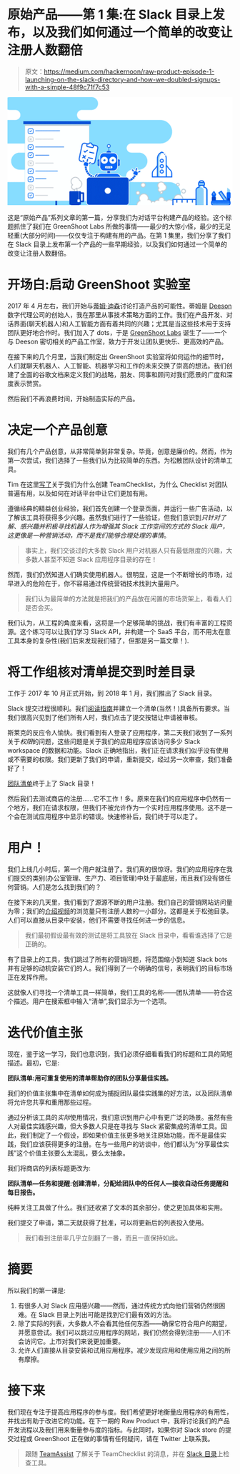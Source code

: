# 原始产品——第 1 集:在 Slack 目录上发布，以及我们如何通过一个简单的改变让注册人数翻倍

> 原文：<https://medium.com/hackernoon/raw-product-episode-1-launching-on-the-slack-directory-and-how-we-doubled-signups-with-a-simple-48f9c71f7c53>

![](img/1c7f5eabc1118f891237275268ac9955.png)

这是“原始产品”系列文章的第一篇，分享我们为对话平台构建产品的经验。这个标题抓住了我们在 GreenShoot Labs 所做的事情——最少的大惊小怪，最少的无足轻重(大部分时间)——仅仅专注于构建有用的产品。在第 1 集里，我们分享了我们在 Slack 目录上发布第一个产品的一些早期经验，以及我们如何通过一个简单的改变让注册人数翻倍。

# 开场白:启动 GreenShoot 实验室

2017 年 4 月左右，我们开始与[蒂姆·迪森](https://medium.com/u/17d031fe91cf?source=post_page-----48f9c71f7c53--------------------------------)讨论打造产品的可能性。蒂姆是 [Deeson](https://deeson.co.uk) 数字代理公司的创始人，我在那里从事技术策略方面的工作。我们在产品开发、对话界面(聊天机器人)和人工智能方面有着共同的兴趣；尤其是当这些技术用于支持团队更好地合作时。我们加入了 dots，于是 [GreenShoot Labs](https://greenshootlabs.com) 诞生了——一个与 Deeson 密切相关的产品工作室，致力于开发让团队更快乐、更高效的产品。

在接下来的几个月里，当我们制定出 GreenShoot 实验室将如何运作的细节时，人们就聊天机器人、人工智能、机器学习和工作的未来交换了崇高的想法。我们创建了全面的谷歌文档来定义我们的战略，朋友、同事和顾问对我们愿景的广度和深度表示赞赏。

然后我们不再浪费时间，开始制造实际的产品。

# 决定一个产品创意

我们有几个产品创意，从非常简单到非常复杂。毕竟，创意是廉价的。然而，作为第一次尝试，我们选择了一些我们认为比较简单的东西。为松散团队设计的清单工具。

Tim 在这里[写了](/teamassist/introducing-teamchecklist-share-best-practice-using-checklists-in-slack-1839bff9afbf)关于我们为什么创建 TeamChecklist，为什么 Checklist 对团队普遍有用，以及如何在对话平台中让它们更加有用。

遵循经典的精益创业经验，我们首先创建一个登录页面，并运行一些广告活动，以了解该工具将获得多少兴趣。虽然我们进行了一些验证，但我们意识到*只针对了解、感兴趣并积极寻找机器人作为增强其 Slack 工作空间的方式的 Slack 用户，这更像是一种营销活动，而不是我们能够合理处理的事情*。

> 事实上，我们交谈过的大多数 Slack 用户对机器人只有最低限度的兴趣，大多数人甚至不知道 Slack 应用程序目录的存在！

然而，我们仍然知道人们确实使用机器人。很明显，这是一个不断增长的市场，过早进入的危险在于，你不容易通过传统营销技术找到大量用户。

> 我们认为最简单的方法就是把我们的产品放在闲置的市场货架上，看看人们是否会买。

我们认为，从工程的角度来看，这将是一个足够简单的挑战，我们有丰富的工程资源。这个练习可以让我们学习 Slack API，并构建一个 SaaS 平台，而不用太在意工具本身的复杂性(我们后来发现我们错了，但那是另一篇文章！).

# 将工作组核对清单提交到时差目录

工作于 2017 年 10 月正式开始，到 2018 年 1 月，我们推出了 Slack 目录。

Slack 提交过程很顺利。我们[阅读指南](https://api.slack.com/docs/slack-apps-guidelines)并建立一个清单(当然！)具备所有要求。当我们很高兴见到了他们所有人时，我们点击了提交按钮让申请被审核。

斯莱克的反应令人愉快。我们看到有人登录了应用程序，第二天我们收到了一系列关于*权限*的问题，这些问题是关于我们的应用程序应该访问多少 Slack workspace 的数据和功能。Slack 正确地指出，我们正在请求我们似乎没有使用或不需要的权限。我们更新了我们的申请，重新提交，经过另一次审查，我们准备好了！

[团队清单](https://slack.com/apps/A8N5U44CA-teamchecklist-tasks-and-reminders)终于上了 Slack 目录！

然后我们去测试商店的注册……它不工作！多。原来在我们的应用程序中仍然有一个地方，我们在请求权限，但我们不被允许作为一个实时应用程序使用。这不是一个会在测试应用程序中显示的错误。快速修补后，我们终于可以走了。

# 用户！

我们上线几小时后，第一个用户就注册了。我们真的很惊讶。我们的应用程序在我们提交的类别(办公室管理、生产力、项目管理)中处于最底层，而且我们没有做任何营销。人们是怎么找到我们的？

在接下来的几天里，我们看到了源源不断的用户注册。我们自己的营销网站访问量为零；我们的[介绍视频](https://www.youtube.com/watch?v=euxS04SbbpI)的浏览量只有注册人数的一小部分。这都是关于松弛目录。人们可以直接从目录中安装，他们不需要寻找任何进一步的信息。

> 我们最初假设最有效的测试是将工具放在 Slack 目录中，看看谁选择了它是正确的。

有了目录上的工具，我们跳过了所有的营销问题，将范围缩小到知道 Slack bots 并有足够的动机安装它们的人。我们得到了一个明确的信号，表明我们的目标市场正在发挥作用。

这就像人们寻找一个清单工具一样简单，我们工具的名称——团队清单——符合这个描述。用户在搜索框中输入“清单”,我们显示为一个选项。

# 迭代价值主张

现在，鉴于这一学习，我们也意识到，我们必须仔细看看我们的标题和工具的简短描述。最初，它是:

**团队清单:用可重复使用的清单帮助你的团队分享最佳实践。**

我们的价值主张集中在清单如何成为捕捉团队最佳实践集的好方法，以及团队清单将允许您共享和重用那些过程。

通过分析该工具的*实际*使用情况，我们意识到用户心中有更广泛的场景。虽然有些人对最佳实践感兴趣，但大多数人只是在寻找与 Slack 紧密集成的清单工具。因此，我们制定了一个假设，即如果价值主张更多地关注原始功能，而不是最佳实践，我们应该获得更多的注册。在与一些用户的访谈中，他们都认为“分享最佳实践”这个价值主张要么太混乱，要么太抽象。

我们将商店的列表标题更改为:

**团队清单—任务和提醒:创建清单，分配给团队中的任何人—接收自动任务提醒和每日报告。**

纯粹关注工具做了什么。我们还收紧了文本的其余部分，使之更加具体和实用。

我们提交了申请，第二天就获得了批准，可以将更新后的列表投入使用。

> 我们看到注册率几乎立刻翻了一番，而且一直保持如此。

# 摘要

所以我们的第一课是:

1.  有很多人对 Slack 应用感兴趣——然而，通过传统方式向他们营销仍然很困难。在 Slack 目录上列出可能是找到它们最有效的方法。
2.  除了实际的列表，大多数人不会看其他任何东西——确保它符合用户的期望，并愿意尝试。我们可以跳过应用程序的网站，我们仍然会得到注册——人们不会访问它。上市对我们来说更加重要。
3.  允许人们直接从目录安装和试用应用程序。减少发现应用和使用应用之间的所有摩擦。

# 接下来

我们现在专注于提高应用程序的参与度。我们希望更好地衡量应用程序的有用性，并找出有助于改进它的功能。在下一期的 Raw Product 中，我将讨论我们的产品开发流程以及我们用来衡量参与度的指标。与此同时，如果你对 Slack store 的提交过程或 GreenShoot 正在做的事情有任何疑问，请在 Twitter 上联系我。

> 跟随 [TeamAssist](https://twitter.com/teamassist_ai) 了解关于 TeamChecklist 的消息，并在 [Slack 目录](https://slack.com/apps/A8N5U44CA-teamchecklist-tasks-and-reminders)上检查工具。